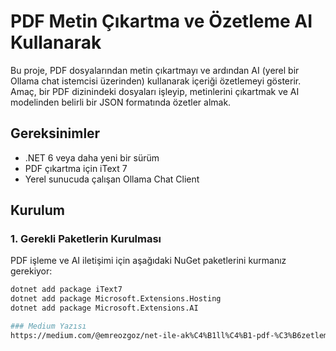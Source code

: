 # PDF Metin Çıkartma ve Özetleme AI Kullanarak

Bu proje, PDF dosyalarından metin çıkartmayı ve ardından AI (yerel bir Ollama chat istemcisi üzerinden) kullanarak içeriği özetlemeyi gösterir. Amaç, bir PDF dizinindeki dosyaları işleyip, metinlerini çıkartmak ve AI modelinden belirli bir JSON formatında özetler almak.

## Gereksinimler

- .NET 6 veya daha yeni bir sürüm
- PDF çıkartma için iText 7
- Yerel sunucuda çalışan Ollama Chat Client

## Kurulum

### 1. Gerekli Paketlerin Kurulması

PDF işleme ve AI iletişimi için aşağıdaki NuGet paketlerini kurmanız gerekiyor:

```bash
dotnet add package iText7
dotnet add package Microsoft.Extensions.Hosting
dotnet add package Microsoft.Extensions.AI

### Medium Yazısı
https://medium.com/@emreozgoz/net-ile-ak%C4%B1ll%C4%B1-pdf-%C3%B6zetleme-literat%C3%BCr-tarama-s%C3%BCrecini-yapay-zeka-ile-kolayla%C5%9Ft%C4%B1r%C4%B1n-60ca0b207461
